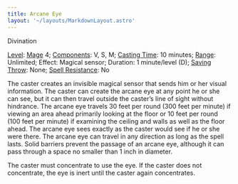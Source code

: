 ```yaml
---
title: Arcane Eye
layout: '~/layouts/MarkdownLayout.astro'
---
```

Divination

[Level](/modern.d20.srd/fx/level):
[Mage](/modern.d20.srd/classes/advanced/mage) 4;
[Components](/modern.d20.srd/fx/components): V, S, M; [Casting Time](/modern.d20.srd/fx/casting.time): 10 minutes;
[Range](/modern.d20.srd/fx/range): Unlimited; Effect: Magical sensor;
Duration: 1 minute/level (D); [Saving Throw](/modern.d20.srd/basics/saving.throws): None; [Spell Resistance](/modern.d20.srd/special.abilities/spell.resistance): No

The caster creates an invisible magical sensor that sends him or her visual
information. The caster can create the arcane eye at any point he or she can
see, but it can then travel outside the caster’s line of sight without
hindrance. The arcane eye travels 30 feet per round (300 feet per minute) if
viewing an area ahead primarily looking at the floor or 10 feet per round (100
feet per minute) if examining the ceiling and walls as well as the floor
ahead. The arcane eye sees exactly as the caster would see if he or she were
there. The arcane eye can travel in any direction as long as the spell lasts.
Solid barriers prevent the passage of an arcane eye, although it can pass
through a space no smaller than 1 inch in diameter.

The caster must concentrate to use the eye. If the caster does not
concentrate, the eye is inert until the caster again concentrates.

